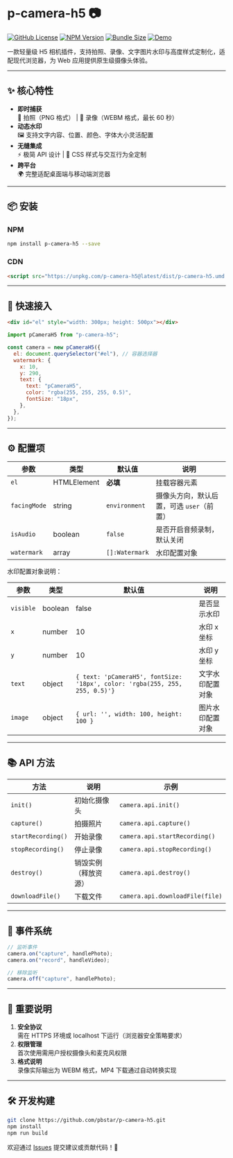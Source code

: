 # p-camera-h5 📷

[![GitHub License](https://img.shields.io/github/license/pbstar/p-camera-h5?style=flat&color=109BCD)](https://github.com/pbstar/p-camera-h5)
[![NPM Version](https://img.shields.io/npm/v/p-camera-h5?style=flat&color=d4b106)](https://www.npmjs.com/package/p-camera-h5)
[![Bundle Size](https://img.shields.io/bundlephobia/minzip/p-camera-h5?style=flat&color=41B883)](https://bundlephobia.com/package/p-camera-h5)
[![Demo](https://img.shields.io/badge/在线示例-FF5722?style=flat)](https://pbstar.github.io/p-camera-h5-demo/)

一款轻量级 H5 相机插件，支持拍照、录像、文字图片水印与高度样式定制化，适配现代浏览器，为 Web 应用提供原生级摄像头体验。

---

## ✨ 核心特性

- **即时捕获**  
  📸 拍照（PNG 格式） | 🎥 录像（WEBM 格式，最长 60 秒）
- **动态水印**  
  🖼️ 支持文字内容、位置、颜色、字体大小灵活配置
- **无缝集成**  
  ⚡ 极简 API 设计 | 🔧 CSS 样式与交互行为全定制
- **跨平台**  
  🌍 完整适配桌面端与移动端浏览器

---

## 📦 安装

### NPM

```bash
npm install p-camera-h5 --save
```

### CDN

```html
<script src="https://unpkg.com/p-camera-h5@latest/dist/p-camera-h5.umd.js"></script>
```

---

## 🚀 快速接入

```html
<div id="el" style="width: 300px; height: 500px"></div>
```

```javascript
import pCameraH5 from "p-camera-h5";

const camera = new pCameraH5({
  el: document.querySelector("#el"), // 容器选择器
  watermark: {
    x: 10,
    y: 290,
    text: {
      text: "pCameraH5",
      color: "rgba(255, 255, 255, 0.5)",
      fontSize: "18px",
    },
  },
});
```

---

## ⚙️ 配置项

| 参数         | 类型        | 默认值         | 说明                                      |
| ------------ | ----------- | -------------- | ----------------------------------------- |
| `el`         | HTMLElement | **必填**       | 挂载容器元素                              |
| `facingMode` | string      | `environment`  | 摄像头方向，默认后置，可选 `user`（前置） |
| `isAudio`    | boolean     | `false`        | 是否开启音频录制，默认关闭                |
| `watermark`  | array       | `[]:Watermark` | 水印配置对象                              |

水印配置对象说明：

| 参数      | 类型    | 默认值                                                                      | 说明             |
| --------- | ------- | --------------------------------------------------------------------------- | ---------------- |
| `visible` | boolean | false                                                                       | 是否显示水印     |
| `x`       | number  | 10                                                                          | 水印 x 坐标      |
| `y`       | number  | 10                                                                          | 水印 y 坐标      |
| `text`    | object  | `{ text: 'pCameraH5', fontSize: '18px', color: 'rgba(255, 255, 255, 0.5)'}` | 文字水印配置对象 |
| `image`   | object  | `{ url: '', width: 100, height: 100 }`                                      | 图片水印配置对象 |

---

## 📚 API 方法

| 方法               | 说明                 | 示例                            |
| ------------------ | -------------------- | ------------------------------- |
| `init()`           | 初始化摄像头         | `camera.api.init()`             |
| `capture()`        | 拍摄照片             | `camera.api.capture()`          |
| `startRecording()` | 开始录像             | `camera.api.startRecording()`   |
| `stopRecording()`  | 停止录像             | `camera.api.stopRecording()`    |
| `destroy()`        | 销毁实例（释放资源） | `camera.api.destroy()`          |
| `downloadFile()`   | 下载文件             | `camera.api.downloadFile(file)` |

---

## 🔌 事件系统

```javascript
// 监听事件
camera.on("capture", handlePhoto);
camera.on("record", handleVideo);

// 移除监听
camera.off("capture", handlePhoto);
```

---

## 🚨 重要说明

1. **安全协议**  
   需在 HTTPS 环境或 localhost 下运行（浏览器安全策略要求）
2. **权限管理**  
   首次使用需用户授权摄像头和麦克风权限
3. **格式说明**  
   录像实际输出为 WEBM 格式，MP4 下载通过自动转换实现

---

## 🛠️ 开发构建

```bash
git clone https://github.com/pbstar/p-camera-h5.git
npm install
npm run build
```

欢迎通过 [Issues](https://github.com/pbstar/p-camera-h5/issues) 提交建议或贡献代码！🚀

